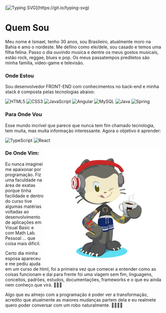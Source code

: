 
[![Typing SVG](https://readme-typing-svg.demolab.com?font=Fira+Code&size=28&pause=1000&repeat=false&width=435&lines=Ol%C3%A1%2C+seja+bem+vind%40!!!)](https://git.io/typing-svg)

# Quem Sou

Meu nome é Ismael, tenho 30 anos, sou Brasileiro, atualmente moro na Bahia e amo o nordeste.
Me defino como ele/dele, sou casado e temos uma filha felina.
Passo o dia ouvindo musica e dentre os meus gostos musicais, estão rock, reggae, blues e pop. 
Os meus passatempos prediletos são minha familía, video-game e televisão. 

### Onde Estou

Sou desenvolvedor FRONT-END com conhecimentos no back-end e minha stack é composta pelas tecnologias abaixo:

![HTML5](https://img.shields.io/badge/html5-%23E34F26.svg?style=for-the-badge&logo=html5&logoColor=white)
![CSS3](https://img.shields.io/badge/css3-%231572B6.svg?style=for-the-badge&logo=css3&logoColor=white)
![JavaScript](https://img.shields.io/badge/javascript-%23323330.svg?style=for-the-badge&logo=javascript&logoColor=%23F7DF1E)
![Angular](https://img.shields.io/badge/angular-%23DD0031.svg?style=for-the-badge&logo=angular&logoColor=white)
![MySQL](https://img.shields.io/badge/mysql-%2300f.svg?style=for-the-badge&logo=mysql&logoColor=white)
![Java](https://img.shields.io/badge/java-%23ED8B00.svg?style=for-the-badge&logo=openjdk&logoColor=white)
![Spring](https://img.shields.io/badge/spring-%236DB33F.svg?style=for-the-badge&logo=spring&logoColor=white)

### Para Onde Vou

Esse mundo incrível que parece que nunca tem fim chamado tecnologia, tem muita, mas muita informação interessante. 
Agora o objetivo é aprender:

![TypeScript](https://img.shields.io/badge/typescript-%23007ACC.svg?style=for-the-badge&logo=typescript&logoColor=white)
![React](https://img.shields.io/badge/react-%2320232a.svg?style=for-the-badge&logo=react&logoColor=%2361DAFB)


<img src="https://github.com/ismaelBZ/ismaelBZ/blob/main/octocat-1696444939658.png" width="380px" align="right"/>

### De Onde Vim:

  Eu nunca imaginei me apaixonar por programação. Fiz uma faculdade na área de exatas porque tinha facilidade e dentro do curso tive algumas matérias voltadas ao desenvolvimento de aplicações em Visual Basic e com Math Lab. Pessoal ... que coisa mais difícil. 
  
  Certo dia minha esposa apareceu e me pediu ajuda em um curso de html, foi a primeira vez que comecei a entender como as coisas funcionam e dai para frente foi uma viagem sem fim, linguagens, conceitos, padrões, estudos, documentações, frameworks e o que eu ainda nem conheço que virá. 🤣🤣🤣
  
  Algo que eu almejo com a programação é poder ver a transformação, acredito que atualmente as maiores mudanças partem dela e eu realmete quero poder conversar com um robo naturalmente. 🤖😅😅😅
